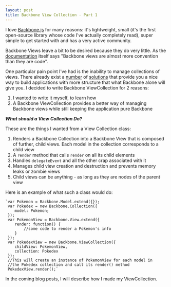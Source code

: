 ```yaml
---
layout: post
title: Backbone View Collection - Part 1
---
```


I love [Backbone.js](http://backbonejs.org) for many reasons: it's lightweight, small (it's the first open-source library whose code I've actually completely read), super simple to get started with and has a very active community.

Backbone Views leave a bit to be desired because they do very little. As the [documentation](http://backbonejs.org/#View) itself says "Backbone views are almost more convention than they are code". 

One particular pain point I've had is the inability to manage collections of views. There already exist a [number](http://marionettejs.com/) of [solutions](http://chaplinjs.org/) that provide you a nice way to build applications with more structure that what Backbone alone will give you. I decided to write Backbone ViewCollection for 2 reasons:

1. I wanted to write it myself, to learn how
2. A Backbone ViewCollection provides a better way of managing Backbone views while still keeping the application pure Backbone

***What should a View Collection Do?***

These are the things I wanted from a View Collection class:

1. Renders a Backbone Collection into a Backbone View that is composed of further, child views. Each model in the collection corresponds to a child view
2. A `render` method that calls `render` on all its child elements
3. Handles `delegateEvent` and all the other crap associated with it
4. Manages child view creation and destruction and prevents memory leaks or zombie views
5. Child views can be anything - as long as they are nodes of the parent view

Here is an example of what such a class would do:

    `var Pokemon = Backbone.Model.extend({});
     var Pokedex = new Backbone.Collection({
     	model: Pokemon;
 	 });
 	 var PokemonView = Backbone.View.extend({
		render: function() {
			//some code to render a Pokemon's info
		}
 	 });
 	 var PokedexView = new Backbone.ViewCollection({
		childView: PokemonView,
		collection: Pokedex
 	 });
 	 //This will create an instance of PokemonView for each model in
 	 //the Pokedex collection and call its render() method
 	 PokedexView.render();`

In the coming blog posts, I will describe how I made my ViewCollection.

